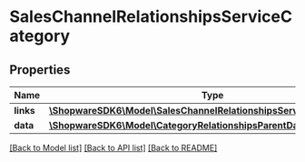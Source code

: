 # SalesChannelRelationshipsServiceCategory

## Properties
Name | Type | Description | Notes
------------ | ------------- | ------------- | -------------
**links** | [**\ShopwareSDK6\Model\SalesChannelRelationshipsServiceCategoryLinks**](SalesChannelRelationshipsServiceCategoryLinks.md) |  | [optional] 
**data** | [**\ShopwareSDK6\Model\CategoryRelationshipsParentData**](CategoryRelationshipsParentData.md) |  | [optional] 

[[Back to Model list]](../../README.md#documentation-for-models) [[Back to API list]](../../README.md#documentation-for-api-endpoints) [[Back to README]](../../README.md)

